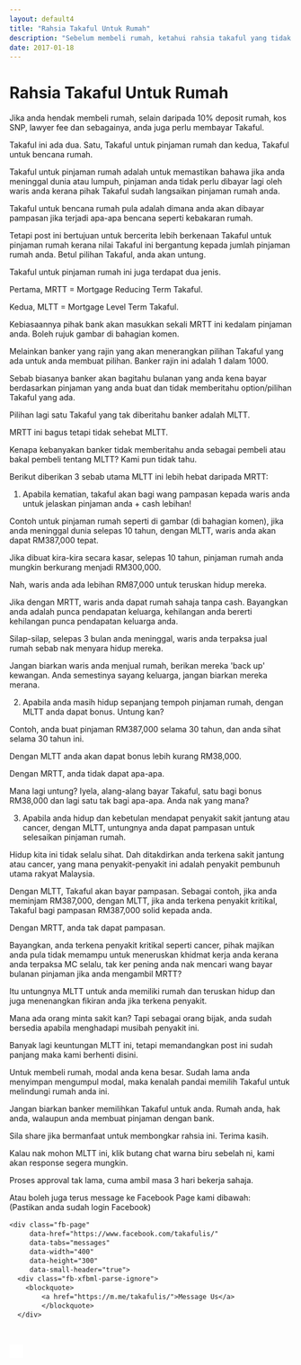 ```yaml
---
layout: default4
title: "Rahsia Takaful Untuk Rumah"
description: "Sebelum membeli rumah, ketahui rahsia takaful yang tidak diberitahu oleh pihak bank."
date: 2017-01-18
---
```


# Rahsia Takaful Untuk Rumah

Jika anda hendak membeli rumah, selain daripada 10% deposit rumah, kos SNP, lawyer fee dan sebagainya, anda juga perlu membayar Takaful.

Takaful ini ada dua. Satu, Takaful untuk pinjaman rumah dan kedua, Takaful untuk bencana rumah.

Takaful untuk pinjaman rumah adalah untuk memastikan bahawa jika anda meninggal dunia atau lumpuh, pinjaman anda tidak perlu dibayar lagi oleh waris anda kerana pihak Takaful sudah langsaikan pinjaman rumah anda.

Takaful untuk bencana rumah pula adalah dimana anda akan dibayar pampasan jika terjadi apa-apa bencana seperti kebakaran rumah.

Tetapi post ini bertujuan untuk bercerita lebih berkenaan Takaful untuk pinjaman rumah kerana nilai Takaful ini bergantung kepada jumlah pinjaman rumah anda. Betul pilihan Takaful, anda akan untung.

Takaful untuk pinjaman rumah ini juga terdapat dua jenis. 

Pertama, MRTT = Mortgage Reducing Term Takaful. 

Kedua, MLTT = Mortgage Level Term Takaful.

Kebiasaannya pihak bank akan masukkan sekali MRTT ini kedalam pinjaman anda. Boleh rujuk gambar di bahagian komen. 

Melainkan banker yang rajin yang akan menerangkan pilihan Takaful yang ada untuk anda membuat pilihan. Banker rajin ini adalah 1 dalam 1000. 

Sebab biasanya banker akan bagitahu bulanan yang anda kena bayar berdasarkan pinjaman yang anda buat dan tidak memberitahu option/pilihan Takaful yang ada.

Pilihan lagi satu Takaful yang tak diberitahu banker adalah MLTT. 

MRTT ini bagus tetapi tidak sehebat MLTT. 

Kenapa kebanyakan banker tidak memberitahu anda sebagai pembeli atau bakal pembeli tentang MLTT? Kami pun tidak tahu.

Berikut diberikan 3 sebab utama MLTT ini lebih hebat daripada MRTT:

1) Apabila kematian, takaful akan bagi wang pampasan kepada waris anda untuk jelaskan pinjaman anda + cash lebihan!

Contoh untuk pinjaman rumah seperti di gambar (di bahagian komen), jika anda meninggal dunia selepas 10 tahun, dengan MLTT, waris anda akan dapat RM387,000 tepat. 

Jika dibuat kira-kira secara kasar, selepas 10 tahun, pinjaman rumah anda mungkin berkurang menjadi RM300,000. 

Nah, waris anda ada lebihan RM87,000 untuk teruskan hidup mereka. 

Jika dengan MRTT, waris anda dapat rumah sahaja tanpa cash. Bayangkan anda adalah punca pendapatan keluarga, kehilangan anda bererti kehilangan punca pendapatan keluarga anda. 

Silap-silap, selepas 3 bulan anda meninggal, waris anda terpaksa jual rumah sebab nak menyara hidup mereka. 

Jangan biarkan waris anda menjual rumah, berikan mereka 'back up' kewangan. Anda semestinya sayang keluarga, jangan biarkan mereka merana.

2) Apabila anda masih hidup sepanjang tempoh pinjaman rumah, dengan MLTT anda dapat bonus. Untung kan?

Contoh, anda buat pinjaman RM387,000 selama 30 tahun, dan anda sihat selama 30 tahun ini.

Dengan MLTT anda akan dapat bonus lebih kurang RM38,000. 

Dengan MRTT, anda tidak dapat apa-apa. 

Mana lagi untung? Iyela, alang-alang bayar Takaful, satu bagi bonus RM38,000 dan lagi satu tak bagi apa-apa. Anda nak yang mana?

3) Apabila anda hidup dan kebetulan mendapat penyakit sakit jantung atau cancer, dengan MLTT, untungnya anda dapat pampasan untuk selesaikan pinjaman rumah.

Hidup kita ini tidak selalu sihat. Dah ditakdirkan anda terkena sakit jantung atau cancer, yang mana penyakit-penyakit ini adalah penyakit pembunuh utama rakyat Malaysia.

Dengan MLTT, Takaful akan bayar pampasan. Sebagai contoh, jika anda meminjam RM387,000, dengan MLTT, jika anda terkena penyakit kritikal, Takaful bagi pampasan RM387,000 solid kepada anda. 

Dengan MRTT, anda tak dapat pampasan. 

Bayangkan, anda terkena penyakit kritikal seperti cancer, pihak majikan anda pula tidak memampu untuk meneruskan khidmat kerja anda kerana anda terpaksa MC selalu, tak ker pening anda nak mencari wang bayar bulanan pinjaman jika anda mengambil MRTT? 

Itu untungnya MLTT untuk anda memiliki rumah dan teruskan hidup dan juga menenangkan fikiran anda jika terkena penyakit. 

Mana ada orang minta sakit kan? Tapi sebagai orang bijak, anda sudah bersedia apabila menghadapi musibah penyakit ini.

Banyak lagi keuntungan MLTT ini, tetapi memandangkan post ini sudah panjang maka kami berhenti disini.

Untuk membeli rumah, modal anda kena besar. Sudah lama anda menyimpan mengumpul modal, maka kenalah pandai memilih Takaful untuk melindungi rumah anda ini. 

Jangan biarkan banker memilihkan Takaful untuk anda. Rumah anda, hak anda, walaupun anda membuat pinjaman dengan bank.

Sila share jika bermanfaat untuk membongkar rahsia ini. Terima kasih.

Kalau nak mohon MLTT ini, klik butang chat warna biru sebelah ni, kami akan response segera mungkin.

Proses approval tak lama, cuma ambil masa 3 hari bekerja sahaja. 

Atau boleh juga terus message ke Facebook Page kami dibawah:<br/>
	      (Pastikan anda sudah login Facebook)
	      </p>
    </div>

<script>
      window.fbAsyncInit = function() {
        FB.init({
          appId      : '95100348886',
          xfbml      : true,
          version    : 'v2.6'
        });
      };
 
      (function(d, s, id){
        var js, fjs = d.getElementsByTagName(s)[0];
        if (d.getElementById(id)) {return;}
        js = d.createElement(s); js.id = id;
        js.src = "//connect.facebook.net/en_US/sdk.js";
        fjs.parentNode.insertBefore(js, fjs);
      }(document, 'script', 'facebook-jssdk'));
    </script>
 
    <div class="fb-page" 
         data-href="https://www.facebook.com/takafulis/" 
         data-tabs="messages" 
         data-width="400" 
         data-height="300" 
         data-small-header="true">
      <div class="fb-xfbml-parse-ignore">
        <blockquote>
            <a href="https://m.me/takafulis/">Message Us</a>
            </blockquote>
      </div>
      </div>
     
   <div class="socialbutton-wrapper">
        <a href="https://www.facebook.com/sharer/sharer.php?u=http://takafulis.com%2Fartikel%2Fmedikel-kad">
            <div class="socialbutton facebook" data-share-url="http://takafulis.com/artikel/medikel-kad">
               <p class="icon">
                    <img src="/images/iconfacebook.png" />
               </p>
            </div>
        </a>
    </div>
